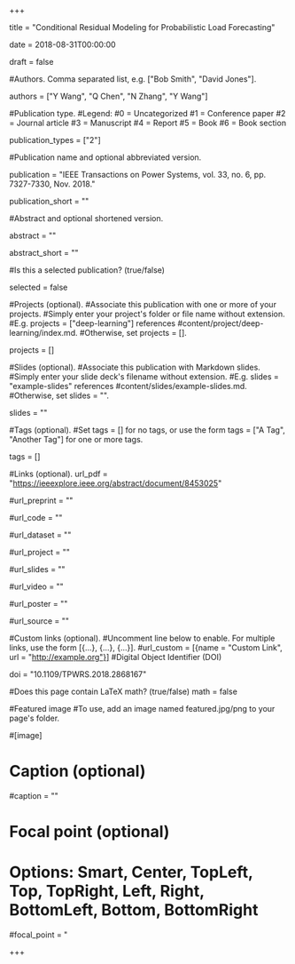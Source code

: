 +++

title = "Conditional Residual Modeling for Probabilistic Load Forecasting"

date = 2018-08-31T00:00:00

draft = false

#Authors. Comma separated list, e.g. ["Bob Smith", "David Jones"].

authors = ["Y Wang", "Q Chen", "N Zhang", "Y Wang"]

#Publication type.
#Legend:
#0 = Uncategorized
#1 = Conference paper
#2 = Journal article
#3 = Manuscript
#4 = Report
#5 = Book
#6 = Book section

publication_types = ["2"]

#Publication name and optional abbreviated version.

publication = "IEEE Transactions on Power Systems, vol. 33, no. 6, pp. 7327-7330, Nov. 2018."

publication_short = ""

#Abstract and optional shortened version.

abstract = ""

abstract_short = ""

#Is this a selected publication? (true/false)

selected = false

#Projects (optional).
#Associate this publication with one or more of your projects.
#Simply enter your project's folder or file name without extension.
#E.g. projects = ["deep-learning"] references
#content/project/deep-learning/index.md.
#Otherwise, set projects = [].

projects = []

#Slides (optional).
#Associate this publication with Markdown slides.
#Simply enter your slide deck's filename without extension.
#E.g. slides = "example-slides" references
#content/slides/example-slides.md.
#Otherwise, set slides = "".

slides = ""

#Tags (optional).
#Set tags = [] for no tags, or use the form tags = ["A Tag", "Another Tag"] for one or more tags.

tags = []

#Links (optional).
url_pdf = "https://ieeexplore.ieee.org/abstract/document/8453025"

#url_preprint = ""

#url_code = ""

#url_dataset = ""

#url_project = ""

#url_slides = ""

#url_video = ""

#url_poster = ""

#url_source = ""

#Custom links (optional).
#Uncomment line below to enable. For multiple links, use the form [{...}, {...}, {...}].
#url_custom = [{name = "Custom Link", url = "http://example.org"}]
#Digital Object Identifier (DOI)

doi = "10.1109/TPWRS.2018.2868167"

#Does this page contain LaTeX math? (true/false)
math = false

#Featured image
#To use, add an image named featured.jpg/png to your page's folder.

#[image]  
  # Caption (optional)
  
  #caption = ""
  
  # Focal point (optional)
  # Options: Smart, Center, TopLeft, Top, TopRight, Left, Right, BottomLeft, Bottom, BottomRight
  
  #focal_point = "

+++
